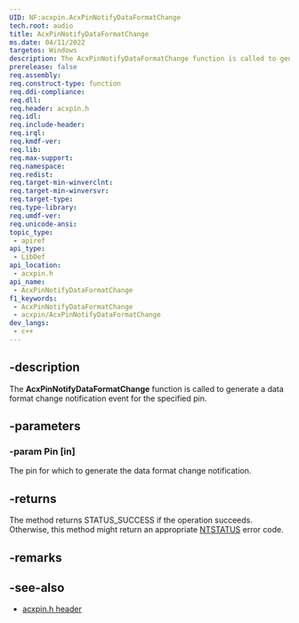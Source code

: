 ```yaml
---
UID: NF:acxpin.AcxPinNotifyDataFormatChange
tech.root: audio
title: AcxPinNotifyDataFormatChange
ms.date: 04/11/2022
targetos: Windows
description: The AcxPinNotifyDataFormatChange function is called to generate a data format change notification event for the specified pin.
prerelease: false
req.assembly: 
req.construct-type: function
req.ddi-compliance: 
req.dll: 
req.header: acxpin.h
req.idl: 
req.include-header: 
req.irql: 
req.kmdf-ver: 
req.lib: 
req.max-support: 
req.namespace: 
req.redist: 
req.target-min-winverclnt: 
req.target-min-winversvr: 
req.target-type: 
req.type-library: 
req.umdf-ver: 
req.unicode-ansi: 
topic_type:
 - apiref
api_type:
 - LibDef
api_location:
 - acxpin.h
api_name:
 - AcxPinNotifyDataFormatChange
f1_keywords:
 - AcxPinNotifyDataFormatChange
 - acxpin/AcxPinNotifyDataFormatChange
dev_langs:
 - c++
---
```


## -description

The **AcxPinNotifyDataFormatChange** function is called to generate a data format change notification event for the specified pin.

## -parameters

### -param Pin [in]

The pin for which to generate the data format change notification.

## -returns

The method returns STATUS_SUCCESS if the operation succeeds. Otherwise, this method might return an appropriate [NTSTATUS](/windows-hardware/drivers/kernel/ntstatus-values) error code.

## -remarks

## -see-also

- [acxpin.h header](index.md)


